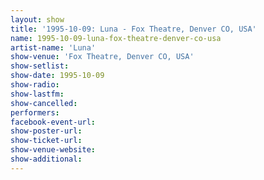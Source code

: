 ```yaml
---
layout: show
title: '1995-10-09: Luna - Fox Theatre, Denver CO, USA'
name: 1995-10-09-luna-fox-theatre-denver-co-usa
artist-name: 'Luna'
show-venue: 'Fox Theatre, Denver CO, USA'
show-setlist: 
show-date: 1995-10-09
show-radio: 
show-lastfm: 
show-cancelled: 
performers: 
facebook-event-url: 
show-poster-url: 
show-ticket-url: 
show-venue-website: 
show-additional: 
---
```


